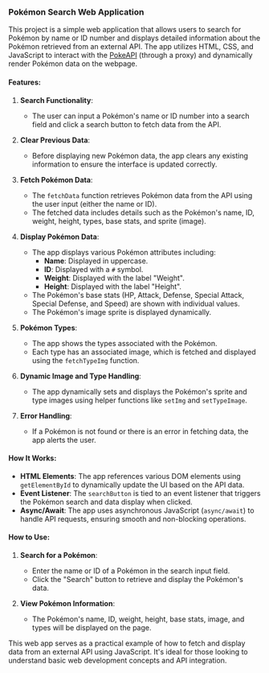 ### Pokémon Search Web Application

This project is a simple web application that allows users to search for Pokémon by name or ID number and displays detailed information about the Pokémon retrieved from an external API. The app utilizes HTML, CSS, and JavaScript to interact with the [PokeAPI](https://pokeapi.co/) (through a proxy) and dynamically render Pokémon data on the webpage.

#### Features:

1. **Search Functionality**:
   - The user can input a Pokémon's name or ID number into a search field and click a search button to fetch data from the API.

2. **Clear Previous Data**:
   - Before displaying new Pokémon data, the app clears any existing information to ensure the interface is updated correctly.

3. **Fetch Pokémon Data**:
   - The `fetchData` function retrieves Pokémon data from the API using the user input (either the name or ID).
   - The fetched data includes details such as the Pokémon's name, ID, weight, height, types, base stats, and sprite (image).

4. **Display Pokémon Data**:
   - The app displays various Pokémon attributes including:
     - **Name**: Displayed in uppercase.
     - **ID**: Displayed with a `#` symbol.
     - **Weight**: Displayed with the label "Weight".
     - **Height**: Displayed with the label "Height".
   - The Pokémon's base stats (HP, Attack, Defense, Special Attack, Special Defense, and Speed) are shown with individual values.
   - The Pokémon's image sprite is displayed dynamically.

5. **Pokémon Types**:
   - The app shows the types associated with the Pokémon.
   - Each type has an associated image, which is fetched and displayed using the `fetchTypeImg` function.

6. **Dynamic Image and Type Handling**:
   - The app dynamically sets and displays the Pokémon's sprite and type images using helper functions like `setImg` and `setTypeImage`.

7. **Error Handling**:
   - If a Pokémon is not found or there is an error in fetching data, the app alerts the user.

#### How It Works:

- **HTML Elements**: The app references various DOM elements using `getElementById` to dynamically update the UI based on the API data.
- **Event Listener**: The `searchButton` is tied to an event listener that triggers the Pokémon search and data display when clicked.
- **Async/Await**: The app uses asynchronous JavaScript (`async/await`) to handle API requests, ensuring smooth and non-blocking operations.

#### How to Use:

1. **Search for a Pokémon**:
   - Enter the name or ID of a Pokémon in the search input field.
   - Click the "Search" button to retrieve and display the Pokémon's data.

2. **View Pokémon Information**:
   - The Pokémon's name, ID, weight, height, base stats, image, and types will be displayed on the page.

This web app serves as a practical example of how to fetch and display data from an external API using JavaScript. It's ideal for those looking to understand basic web development concepts and API integration.
